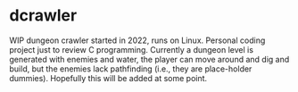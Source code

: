 # dcrawler
WIP dungeon crawler started in 2022, runs on Linux. Personal coding project just to review C programming. Currently a dungeon level is generated with enemies and water, the player can move around and dig and build, but the enemies lack pathfinding (i.e., they are place-holder dummies). Hopefully this will be added at some point.
